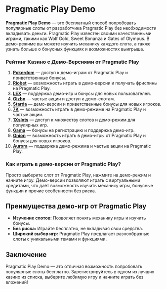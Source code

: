 # Pragmatic Play Demo

**Pragmatic Play Demo** — это бесплатный способ попробовать популярные слоты от разработчика Pragmatic Play без необходимости вкладывать деньги. Pragmatic Play известен своими качественными играми, такими как Wolf Gold, Sweet Bonanza и Gates of Olympus. В демо-режиме вы можете изучить механику каждого слота, а также узнать больше о бонусных функциях и возможностях выигрыша.

### Рейтинг Казино с Демо-Версиями от Pragmatic Play

1. **[Pokerdom](https://brandplay.link/4k77v2yx)** — доступ к демо-играм от Pragmatic Play и приветственные бонусы.
2. **[Riobet](https://brandplay.link/7xBLTPyj)** — возможность играть в демо-версии и получать фриспины на Pragmatic Play.
3. **[LEX](https://brandplay.link/zW4hdDFV)** — поддержка демо-игр и бонусы для новых пользователей.
4. **[Gizbo](https://brandplay.link/bprXw4YV)** — частые акции и доступ к демо-слотам.
5. **[Starda](https://brandplay.link/fB7xwRFL)** — демо-версии и приветственные бонусы для новых игроков.
6. **[7K](https://brandplay.link/BvQyFShp)** — возможность играть в демо-режиме на Pragmatic Play и частые акции.
7. **[1Xslots](https://brandplay.link/hSB1khtr)** — доступ к множеству слотов и демо-режим для популярных игр.
8. **[Gama](https://brandplay.link/j6NMKsDz)** — бонусы на регистрацию и поддержка демо-игр.
9. **[Onion](https://brandplay.link/zBGRVpQ9)** — возможность играть в демо-игры от Pragmatic Play и бонусы для новых игроков.
10. **[Aurora](https://10trafic-stat2.com/click/668546556bcc6313411604bd/6766/13032/subaccount)** — поддержка демо-режима и частые акции на Pragmatic Play.

### Как играть в демо-версии от Pragmatic Play?

Просто выберите слот от Pragmatic Play, нажмите на демо-режим и начните игру. Демо-версии позволяют играть с виртуальными кредитами, что даёт возможность изучить механику игры, бонусные функции и прочие особенности без риска.

## Преимущества демо-игр от Pragmatic Play

- **Изучение слотов:** Позволяет понять механику игры и изучить бонусы.
- **Без риска:** Играйте бесплатно, не вкладывая свои средства.
- **Широкий выбор игр:** Pragmatic Play предлагает разнообразные слоты с уникальными темами и функциями.

## Заключение

Pragmatic Play Demo — это отличная возможность попробовать популярные слоты бесплатно. Зарегистрируйтесь в одном из лучших казино из списка, выберите любимую игру и начните играть без вложений!

